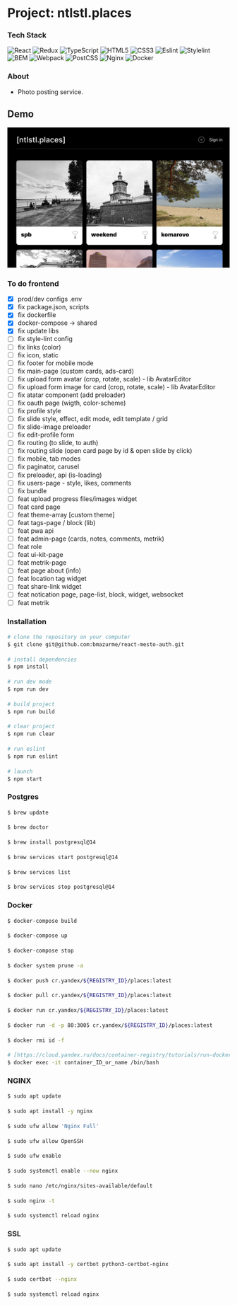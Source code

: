# Project: ntlstl.places
### Tech Stack
![React](https://img.shields.io/badge/-React-black?style=flat-square&logo=react)
![Redux](https://img.shields.io/badge/-Redux-black?style=flat-square&logo=redux)
![TypeScript](https://img.shields.io/badge/-TypeScript-black?style=flat-square&logo=typescript)
![HTML5](https://img.shields.io/badge/-HTML5-black?style=flat-square&logo=html5&logoColor=white)
![CSS3](https://img.shields.io/badge/-CSS3-black?style=flat-square&logo=css3)
![Eslint](https://img.shields.io/badge/-Eslint-black?style=flat-square&logo=eslint)
![Stylelint](https://img.shields.io/badge/-Stylelint-black?style=flat-square&logo=stylelint)
![BEM](https://img.shields.io/badge/-BEM-black?style=flat-square&logo=bem)
![Webpack](https://img.shields.io/badge/-Webpack-black?style=flat-square&logo=webpack)
![PostCSS](https://img.shields.io/badge/-PostCSS-black?style=flat-square&logo=postcss)
![Nginx](https://img.shields.io/badge/-Nginx-black?style=flat-square&logo=nginx)
![Docker](https://img.shields.io/badge/-Docker-black?style=flat-square&logo=docker)

### About
* Photo posting service.

## Demo

![Alt-text](https://github.com/bmazurme/ntlstl.mesto/blob/main/src/images/places.png "demo")

### To do frontend
- [X] prod/dev configs .env
- [X] fix package.json, scripts
- [X] fix dockerfile
- [X] docker-compose -> shared
- [X] fix update libs
- [ ] fix style-lint config
- [ ] fix links (color)
- [ ] fix icon, static
- [ ] fix footer for mobile mode
- [ ] fix main-page (custom cards, ads-card)
- [ ] fix upload form avatar (crop, rotate, scale) - lib AvatarEditor
- [ ] fix upload form image for card (crop, rotate, scale) - lib AvatarEditor
- [ ] fix atatar component (add preloader)
- [ ] fix oauth page (wigth, color-scheme)
- [ ] fix profile style
- [ ] fix slide style, effect, edit mode, edit template / grid
- [ ] fix slide-image preloader
- [ ] fix edit-profile form
- [ ] fix routing (to slide, to auth)
- [ ] fix routing slide (open card page by id & open slide by click) 
- [ ] fix mobile, tab modes
- [ ] fix paginator, carusel
- [ ] fix preloader, api (is-loading)
- [ ] fix users-page - style, likes, comments
- [ ] fix bundle
- [ ] feat upload progress files/images widget
- [ ] feat card page
- [ ] feat theme-array [custom theme]
- [ ] feat tags-page / block (lib)
- [ ] feat pwa api
- [ ] feat admin-page (cards, notes, comments, metrik)
- [ ] feat role
- [ ] feat ui-kit-page
- [ ] feat metrik-page
- [ ] feat page about (info)
- [ ] feat location tag widget
- [ ] feat share-link widget
- [ ] feat notication page, page-list, block, widget, websocket
- [ ] feat metrik

### Installation
```bash
# clone the repository on your computer
$ git clone git@github.com:bmazurme/react-mesto-auth.git

# install dependencies
$ npm install

# run dev mode
$ npm run dev

# build project
$ npm run build

# clear project
$ npm run clear

# run eslint
$ npm run eslint

# launch
$ npm start
```

### Postgres

```bash
$ brew update

$ brew doctor

$ brew install postgresql@14

$ brew services start postgresql@14

$ brew services list

$ brew services stop postgresql@14
```

### Docker

```bash
$ docker-compose build

$ docker-compose up

$ docker-compose stop

$ docker system prune -a

$ docker push cr.yandex/${REGISTRY_ID}/places:latest

$ docker pull cr.yandex/${REGISTRY_ID}/places:latest

$ docker run cr.yandex/${REGISTRY_ID}/places:latest

$ docker run -d -p 80:3005 cr.yandex/${REGISTRY_ID}/places:latest

$ docker rmi id -f

# [https://cloud.yandex.ru/docs/container-registry/tutorials/run-docker-on-vm#before-begin](https://cloud.yandex.ru/docs/container-registry/tutorials/run-docker-on-vm#before-begin)
$ docker exec -it container_ID_or_name /bin/bash

```

### NGINX

```bash
$ sudo apt update

$ sudo apt install -y nginx

$ sudo ufw allow 'Nginx Full'

$ sudo ufw allow OpenSSH

$ sudo ufw enable

$ sudo systemctl enable --now nginx

$ sudo nano /etc/nginx/sites-available/default

$ sudo nginx -t

$ sudo systemctl reload nginx
```

### SSL

```bash
$ sudo apt update

$ sudo apt install -y certbot python3-certbot-nginx

$ sudo certbot --nginx

$ sudo systemctl reload nginx
```
